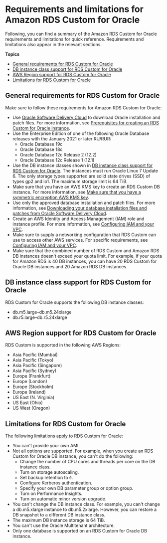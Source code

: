 # Requirements and limitations for Amazon RDS Custom for Oracle<a name="custom-reqs-limits"></a>

Following, you can find a summary of the Amazon RDS Custom for Oracle requirements and limitations for quick reference\. Requirements and limitations also appear in the relevant sections\.

**Topics**
+ [General requirements for RDS Custom for Oracle](#custom-reqs-limits.reqs)
+ [DB instance class support for RDS Custom for Oracle](#custom-reqs-limits.instances)
+ [AWS Region support for RDS Custom for Oracle](#custom-reqs-limits.regions)
+ [Limitations for RDS Custom for Oracle](#custom-reqs-limits.limits)

## General requirements for RDS Custom for Oracle<a name="custom-reqs-limits.reqs"></a>

Make sure to follow these requirements for Amazon RDS Custom for Oracle:
+ Use [Oracle Software Delivery Cloud](https://edelivery.oracle.com/) to download Oracle installation and patch files\. For more information, see [Prerequisites for creating an RDS Custom for Oracle instance](custom-setup-orcl.md#custom-setup-orcl.review)\.
+ Use the Enterprise Edition of one of the following Oracle Database releases with the January 2021 or later RU/RUR:
  + Oracle Database 19c
  + Oracle Database 18c
  + Oracle Database 12c Release 2 \(12\.2\)
  + Oracle Database 12c Release 1 \(12\.1\)
+ Use the DB instance classes shown in [DB instance class support for RDS Custom for Oracle](#custom-reqs-limits.instances)\. The instances must run Oracle Linux 7 Update 6\. The only storage types supported are solid state drives \(SSD\) of types gp2 and io1\. The maximum storage limit is 64 TiB\.
+ Make sure that you have an AWS KMS key to create an RDS Custom DB instance\. For more information, see [Make sure that you have a symmetric encryption AWS KMS key](custom-setup-orcl.md#custom-setup-orcl.cmk)\.
+ Use only the approved database installation and patch files\. For more information, see [Downloading your database installation files and patches from Oracle Software Delivery Cloud](custom-cev.preparing.md#custom-cev.preparing.download)\.
+ Create an AWS Identity and Access Management \(IAM\) role and instance profile\. For more information, see [Configuring IAM and your VPC](custom-setup-orcl.md#custom-setup-orcl.iam-vpc)\.
+ Make sure to supply a networking configuration that RDS Custom can use to access other AWS services\. For specific requirements, see [Configuring IAM and your VPC](custom-setup-orcl.md#custom-setup-orcl.iam-vpc)\.
+ Make sure that the combined number of RDS Custom and Amazon RDS DB instances doesn't exceed your quota limit\. For example, if your quota for Amazon RDS is 40 DB instances, you can have 20 RDS Custom for Oracle DB instances and 20 Amazon RDS DB instances\.

## DB instance class support for RDS Custom for Oracle<a name="custom-reqs-limits.instances"></a>

RDS Custom for Oracle supports the following DB instance classes:
+ db\.m5\.large–db\.m5\.24xlarge
+ db\.r5\.large–db\.r5\.24xlarge

## AWS Region support for RDS Custom for Oracle<a name="custom-reqs-limits.regions"></a>

RDS Custom is supported in the following AWS Regions:
+ Asia Pacific \(Mumbai\)
+ Asia Pacific \(Tokyo\)
+ Asia Pacific \(Singapore\)
+ Asia Pacific \(Sydney\)
+ Europe \(Frankfurt\)
+ Europe \(London\)
+ Europe \(Stockholm\)
+ Europe \(Ireland\)
+ US East \(N\. Virginia\)
+ US East \(Ohio\)
+ US West \(Oregon\)

## Limitations for RDS Custom for Oracle<a name="custom-reqs-limits.limits"></a>

The following limitations apply to RDS Custom for Oracle:
+ You can't provide your own AMI\.
+ Not all options are supported\. For example, when you create an RDS Custom for Oracle DB instance, you can't do the following:
  + Change the number of CPU cores and threads per core on the DB instance class\.
  + Turn on storage autoscaling\.
  + Set backup retention to `0`\.
  + Configure Kerberos authentication\.
  + Specify your own DB parameter group or option group\.
  + Turn on Performance Insights\.
  + Turn on automatic minor version upgrade\.
+ You can't change the DB instance class\. For example, you can't change a db\.m5\.xlarge instance to db\.m5\.2xlarge\. However, you can restore a DB snapshot to a different DB instance class\.
+ The maximum DB instance storage is 64 TiB\.
+ You can't use the Oracle Multitenant architecture\.
+ Only one database is supported on an RDS Custom for Oracle DB instance\.
